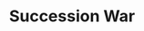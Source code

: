 ---
title:          Succession War
slug:           sw

names:
  chinese:      天命
  previous:     Heaven’s Will
genre:          ancient
episodes:       28
broadcast:
  start:        2018-06-25
  end:          2018-07-29
producer:       Chong Wai-Kin
starring:       Ruco Chan, Shaun Tam, <mark>Selena Lee</mark>, Natalie Tong, Elaine Yiu, Joel Chan
synopsis:       HESHEN (Ruco Chan), brilliant and favoured by Emperor QIANLONG, has influence over the throne. He forges extensive factional alliances for shared venality and is dubbed the “Second Emperor”. Prince YONGYAN (Shaun Tam), the 15th son of the Emperor, appears mediocre with no ambition, so is selected by HESHEN as first line to the throne. After the death of Qianlong in the 4th year of Emperor JIAQING’s reign, Jiaqing manages to convince Heshen’s son FENGSHEN-YINDE (Matthew Ho) and confidant FUCHANG’AN (Joel Chan) to turn their coat, seeking to sweepingly eliminate Heshen and his cronies. But, wily Heshen comes prepared. Facing Jiaqing’s attacks, he not only manages to solve this crisis, but also turns the tables, exposing the unspeakable secret of Royal Noble Consort (Selena Lee). Suddenly, Jiaqing is caught in the crossfire! Heshen’s second wife CHANG MEI (Elaine Yiu) and female confidant DOUKOU (Natalie Tong) act separately inside and outside the imperial court, turning Jiaqing’s longtime supporter / own brother Prince YONGLIN (Jonathan Cheung) into his enemy. With the White Lotus Sect wreaking havoc nationwide, Jiaqing is plugged into despair. However, he is a man with a mandate from heaven...
role:           lead

characters:
  -
    fullname:     Nau Woo Luk · Ling-Yee
    identity:     Imperial Noble Consort
    appearance:   1-28
---